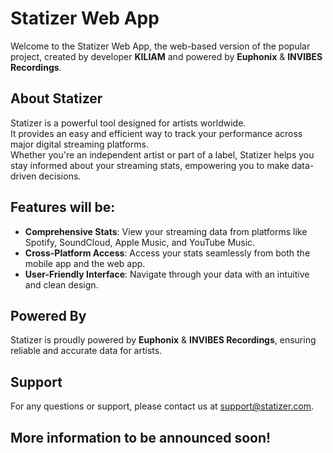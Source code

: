 # Statizer Web App

Welcome to the Statizer Web App, the web-based version of the popular project, created by developer **KILIAM** and powered by **Euphonix** & **INVIBES Recordings**.

## About Statizer

Statizer is a powerful tool designed for artists worldwide.  
It provides an easy and efficient way to track your performance across major digital streaming platforms.  
Whether you're an independent artist or part of a label, Statizer helps you stay informed about your streaming stats, empowering you to make data-driven decisions.

## Features will be:

- **Comprehensive Stats**: View your streaming data from platforms like Spotify, SoundCloud, Apple Music, and YouTube Music.
- **Cross-Platform Access**: Access your stats seamlessly from both the mobile app and the web app.
- **User-Friendly Interface**: Navigate through your data with an intuitive and clean design.

## Powered By

Statizer is proudly powered by **Euphonix** & **INVIBES Recordings**, ensuring reliable and accurate data for artists.


## Support

For any questions or support, please contact us at [support@statizer.com](mailto:support@statizer.net).

## More information to be announced soon!